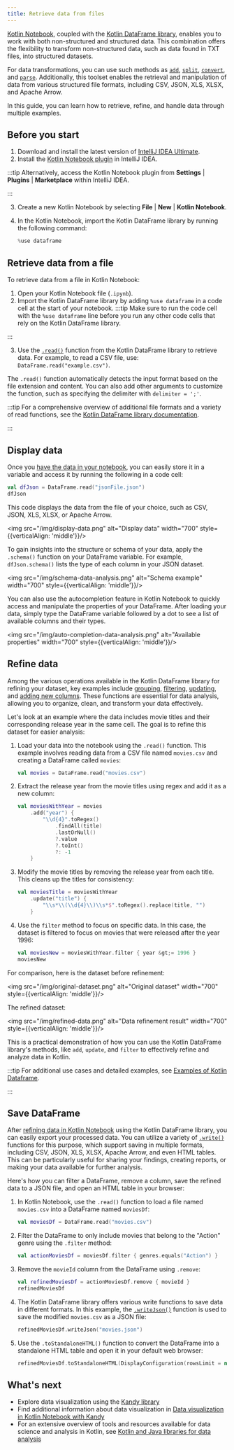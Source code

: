 ```yaml
---
title: Retrieve data from files
---
```



[Kotlin Notebook](kotlin-notebook-overview.md), coupled with the [Kotlin DataFrame library](https://kotlin.github.io/dataframe/gettingstarted.html), enables 
you to work with both non-structured and structured data. This combination offers the flexibility to transform non-structured data, 
such as data found in TXT files, into structured datasets. 

For data transformations, you can use such methods as [`add`](https://kotlin.github.io/dataframe/adddf.html), [`split`](https://kotlin.github.io/dataframe/split.html),
[`convert`](https://kotlin.github.io/dataframe/convert.html), and [`parse`](https://kotlin.github.io/dataframe/parse.html). 
Additionally, this toolset enables the retrieval and manipulation of data from various structured file formats, 
including CSV, JSON, XLS, XLSX, and Apache Arrow.

In this guide, you can learn how to retrieve, refine, and handle data through multiple examples.

## Before you start

1. Download and install the latest version of [IntelliJ IDEA Ultimate](https://www.jetbrains.com/idea/download/?section=mac).
2. Install the [Kotlin Notebook plugin](https://plugins.jetbrains.com/plugin/16340-kotlin-notebook) in IntelliJ IDEA.

:::tip
    Alternatively, access the Kotlin Notebook plugin from **Settings** | **Plugins** | **Marketplace** within IntelliJ IDEA.

:::
   

3. Create a new Kotlin Notebook by selecting **File** | **New** | **Kotlin Notebook**.
4. In the Kotlin Notebook, import the Kotlin DataFrame library by running the following command:

   ```kotlin
   %use dataframe
   ```

## Retrieve data from a file

To retrieve data from a file in Kotlin Notebook:

1. Open your Kotlin Notebook file (`.ipynb`).
2. Import the Kotlin DataFrame library by adding `%use dataframe` in a code cell at the start of your notebook.
:::tip
    Make sure to run the code cell with the `%use dataframe` line before you run any other code cells that rely on the Kotlin DataFrame library.

:::
   

3. Use the [`.read()`](https://kotlin.github.io/dataframe/read.html) function from the Kotlin DataFrame library to retrieve data. 
For example, to read a CSV file, use: `DataFrame.read("example.csv")`.

The `.read()` function automatically detects the input format based on the file extension and content.
You can also add other arguments to customize the function, such as specifying the delimiter with `delimiter = ';'`.

:::tip
For a comprehensive overview of additional file formats and a variety of read functions, see the 
[Kotlin DataFrame library documentation](https://kotlin.github.io/dataframe/read.html).

:::


## Display data

Once you [have the data in your notebook](#retrieve-data-from-a-file), you can easily store it in a variable and access it by running the 
following in a code cell: 

```kotlin
val dfJson = DataFrame.read("jsonFile.json")
dfJson
```

This code displays the data from the file of your choice, such as CSV, JSON, XLS, XLSX, or Apache Arrow.

<img src="/img/display-data.png" alt="Display data" width="700" style={{verticalAlign: 'middle'}}/>

To gain insights into the structure or schema of your data, apply the `.schema()` function on your DataFrame variable. 
For example, `dfJson.schema()` lists the type of each column in your JSON dataset.

<img src="/img/schema-data-analysis.png" alt="Schema example" width="700" style={{verticalAlign: 'middle'}}/>

You can also use the autocompletion feature in Kotlin Notebook to quickly access and manipulate the properties of your 
DataFrame. After loading your data, simply type the DataFrame variable followed by a dot to see a list of available columns 
and their types.

<img src="/img/auto-completion-data-analysis.png" alt="Available properties" width="700" style={{verticalAlign: 'middle'}}/>

## Refine data

Among the various operations available in the Kotlin DataFrame library for refining your dataset, key examples include [grouping](https://kotlin.github.io/dataframe/group.html),
[filtering](https://kotlin.github.io/dataframe/filter.html), [updating](https://kotlin.github.io/dataframe/update.html), 
and [adding new columns](https://kotlin.github.io/dataframe/add.html). These functions are essential for data analysis, allowing you to organize, clean, and 
transform your data effectively. 

Let's look at an example where the data includes movie titles and their corresponding release year in the same cell. 
The goal is to refine this dataset for easier analysis:

1. Load your data into the notebook using the `.read()` function. This example involves reading data from a CSV file named 
`movies.csv` and creating a DataFrame called `movies`:

   ```kotlin
   val movies = DataFrame.read("movies.csv")
   ```

2. Extract the release year from the movie titles using regex and add it as a new column:

   ```kotlin
   val moviesWithYear = movies
       .add("year") { 
           "\\d{4}".toRegex()
               .findAll(title)
               .lastOrNull()
               ?.value
               ?.toInt()
               ?: -1
       }
   ```

3. Modify the movie titles by removing the release year from each title. 
This cleans up the titles for consistency:

   ```kotlin
   val moviesTitle = moviesWithYear
       .update("title") {
           "\\s*\\(\\d{4}\\)\\s*$".toRegex().replace(title, "")
       }
   ```

4. Use the `filter` method to focus on specific data. 
In this case, the dataset is filtered to focus on movies that were released after the year 1996:

   ```kotlin
   val moviesNew = moviesWithYear.filter { year &gt;= 1996 }
   moviesNew
   ```

For comparison, here is the dataset before refinement:

<img src="/img/original-dataset.png" alt="Original dataset" width="700" style={{verticalAlign: 'middle'}}/>

The refined dataset:

<img src="/img/refined-data.png" alt="Data refinement result" width="700" style={{verticalAlign: 'middle'}}/>

This is a practical demonstration of how you can use the Kotlin DataFrame library's methods, like `add`, `update`, and `filter` to 
effectively refine and analyze data in Kotlin.

:::tip
For additional use cases and detailed examples, see [Examples of Kotlin Dataframe](https://github.com/Kotlin/dataframe/tree/master/examples).

:::


## Save DataFrame

After [refining data in Kotlin Notebook](#refine-data) using the Kotlin DataFrame library, you can easily export your processed 
data. You can utilize a variety of [`.write()`](https://kotlin.github.io/dataframe/write.html) functions for this purpose, which support saving in multiple formats,
including CSV, JSON, XLS, XLSX, Apache Arrow, and even HTML tables.
This can be particularly useful for sharing your findings, creating reports, or making your data available for further analysis.

Here's how you can filter a DataFrame, remove a column, save the refined data to a JSON file, and open an HTML table 
in your browser:

1. In Kotlin Notebook, use the `.read()` function to load a file named
`movies.csv` into a DataFrame named `moviesDf`:

   ```kotlin
   val moviesDf = DataFrame.read("movies.csv")
   ```

2. Filter the DataFrame to only include movies that belong to the "Action" genre using the `.filter` method:

   ```kotlin
   val actionMoviesDf = moviesDf.filter { genres.equals("Action") }
   ```

3. Remove the `movieId` column from the DataFrame using `.remove`:

   ```kotlin
   val refinedMoviesDf = actionMoviesDf.remove { movieId }
   refinedMoviesDf
   ```

4. The Kotlin DataFrame library offers various write functions to save data in different formats. In this example, 
the [`.writeJson()`](https://kotlin.github.io/dataframe/write.html#writing-to-json) function is used to save the modified `movies.csv` as a JSON file:

   ```kotlin
   refinedMoviesDf.writeJson("movies.json")
   ```

5. Use the `.toStandaloneHTML()` function to convert the DataFrame into a standalone HTML 
table and open it in your default web browser:

   ```kotlin
   refinedMoviesDf.toStandaloneHTML(DisplayConfiguration(rowsLimit = null)).openInBrowser()
   ```

## What's next

* Explore data visualization using the [Kandy library](https://kotlin.github.io/kandy/examples.html)
* Find additional information about data visualization in [Data visualization in Kotlin Notebook with Kandy](data-analysis-visualization.md)
* For an extensive overview of tools and resources available for data science and analysis in Kotlin, see [Kotlin and Java libraries for data analysis](data-analysis-libraries.md)